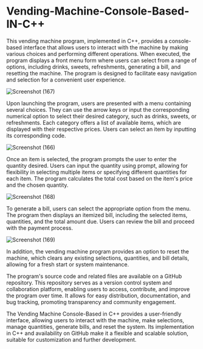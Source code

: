 # Vending-Machine-Console-Based-IN-C++

This vending machine program, implemented in C++, provides a console-based interface that allows users to interact with the machine by making various choices and performing different operations. When executed, the program displays a front menu form where users can select from a range of options, including drinks, sweets, refreshments, generating a bill, and resetting the machine. The program is designed to facilitate easy navigation and selection for a convenient user experience.

![Screenshot (167)](https://github.com/DaniyalMuhammad/Vending-Machine-Console-Based-IN-C-Plus-Plus/assets/110384957/746ca100-4a4d-496f-84b9-92a24751be9c)

Upon launching the program, users are presented with a menu containing several choices. They can use the arrow keys or input the corresponding numerical option to select their desired category, such as drinks, sweets, or refreshments. Each category offers a list of available items, which are displayed with their respective prices. Users can select an item by inputting its corresponding code.

![Screenshot (166)](https://github.com/DaniyalMuhammad/Vending-Machine-Console-Based-IN-C-Plus-Plus/assets/110384957/5f1f7683-d536-478e-a25d-730da7085fdf)

Once an item is selected, the program prompts the user to enter the quantity desired. Users can input the quantity using prompt, allowing for flexibility in selecting multiple items or specifying different quantities for each item. The program calculates the total cost based on the item's price and the chosen quantity.

![Screenshot (168)](https://github.com/DaniyalMuhammad/Vending-Machine-Console-Based-IN-C-Plus-Plus/assets/110384957/23427511-d24b-4be7-8abe-52f98559ef30)

To generate a bill, users can select the appropriate option from the menu. The program then displays an itemized bill, including the selected items, quantities, and the total amount due. Users can review the bill and proceed with the payment process.

![Screenshot (169)](https://github.com/DaniyalMuhammad/Vending-Machine-Console-Based-IN-C-Plus-Plus/assets/110384957/09c7c869-2ddf-4b85-bff1-ef5ae6bffa8c)

In addition, the vending machine program provides an option to reset the machine, which clears any existing selections, quantities, and bill details, allowing for a fresh start or system maintenance.

The program's source code and related files are available on a GitHub repository. This repository serves as a version control system and collaboration platform, enabling users to access, contribute, and improve the program over time. It allows for easy distribution, documentation, and bug tracking, promoting transparency and community engagement.

The Vending Machine Console-Based in C++ provides a user-friendly interface, allowing users to interact with the machine, make selections, manage quantities, generate bills, and reset the system. Its implementation in C++ and availability on GitHub make it a flexible and scalable solution, suitable for customization and further development.
